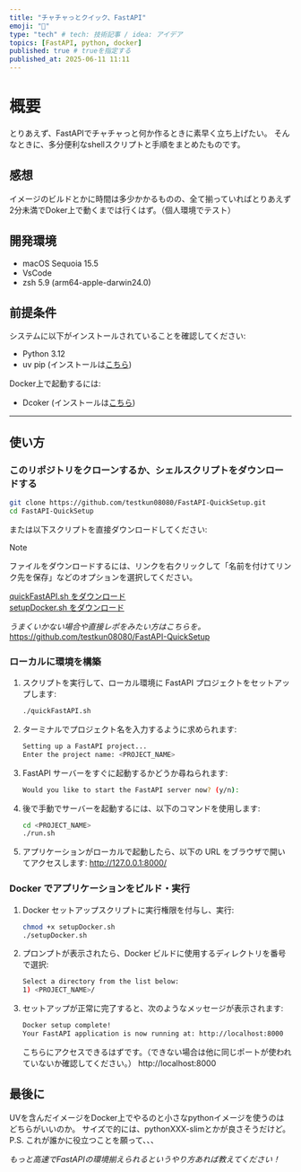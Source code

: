 ```yaml
---
title: "チャチャっとクイック、FastAPI"
emoji: "🐍"
type: "tech" # tech: 技術記事 / idea: アイデア
topics: [FastAPI, python, docker]
published: true # trueを指定する
published_at: 2025-06-11 11:11
---
```



# 概要
とりあえず、FastAPIでチャチャっと何か作るときに素早く立ち上げたい。
そんなときに、多分便利なshellスクリプトと手順をまとめたものです。


## 感想
イメージのビルドとかに時間は多少かかるものの、全て揃っていればとりあえず2分未満でDoker上で動くまでは行くはず。（個人環境でテスト）


## 開発環境
- macOS Sequoia 15.5
- VsCode
- zsh 5.9 (arm64-apple-darwin24.0)


## 前提条件

システムに以下がインストールされていることを確認してください:

- Python 3.12
- uv pip (インストールは[こちら](https://docs.astral.sh/uv/getting-started/installation/))
  
Docker上で起動するには:
- Dcoker (インストールは[こちら](https://github.com/docker/docker-install))
  
---

## 使い方

### このリポジトリをクローンするか、シェルスクリプトをダウンロードする

```bash
git clone https://github.com/testkun08080/FastAPI-QuickSetup.git
cd FastAPI-QuickSetup
```

または以下スクリプトを直接ダウンロードしてください:

> [!NOTE]
> ファイルをダウンロードするには、リンクを右クリックして「名前を付けてリンク先を保存」などのオプションを選択してください。

[quickFastAPI.sh をダウンロード](https://raw.githubusercontent.com/testkun08080/FastAPI-QuickSetup/main/quickFastAPI.sh)  
[setupDocker.sh をダウンロード](https://raw.githubusercontent.com/testkun08080/FastAPI-QuickSetup/main/setupDocker.sh) 


*うまくいかない場合や直接レポをみたい方はこちらを。*
https://github.com/testkun08080/FastAPI-QuickSetup


### ローカルに環境を構築
1. スクリプトを実行して、ローカル環境に FastAPI プロジェクトをセットアップします:
    ```bash
    ./quickFastAPI.sh
    ```
2. ターミナルでプロジェクト名を入力するように求められます:
    ```bash
    Setting up a FastAPI project...
    Enter the project name: <PROJECT_NAME>
    ```
3. FastAPI サーバーをすぐに起動するかどうか尋ねられます:
    ```bash
    Would you like to start the FastAPI server now? (y/n): 
    ```
4. 後で手動でサーバーを起動するには、以下のコマンドを使用します:
    ```bash
    cd <PROJECT_NAME>
    ./run.sh
    ```
5. アプリケーションがローカルで起動したら、以下の URL をブラウザで開いてアクセスします:
   http://127.0.0.1:8000/


### Docker でアプリケーションをビルド・実行
1. Docker セットアップスクリプトに実行権限を付与し、実行:
    ```bash
    chmod +x setupDocker.sh
    ./setupDocker.sh
    ```
2. プロンプトが表示されたら、Docker ビルドに使用するディレクトリを番号で選択:
    ```bash
    Select a directory from the list below:
    1) <PROJECT_NAME>/
    ```
3. セットアップが正常に完了すると、次のようなメッセージが表示されます:
    ```bash
    Docker setup complete!
    Your FastAPI application is now running at: http://localhost:8000
    ```
    こちらにアクセスできるはずです。（できない場合は他に同じポートが使われていないか確認してください。）
    http://localhost:8000


## 最後に
UVを含んだイメージをDocker上でやるのと小さなpythonイメージを使うのはどちらがいいのか。
サイズで的には、pythonXXX-slimとかが良さそうだけど。
P.S. これが誰かに役立つことを願って、、、

*もっと高速でFastAPIの環境揃えられるというやり方あれば教えてください！*